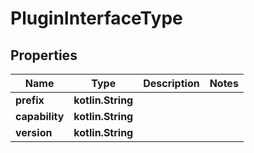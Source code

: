 
# PluginInterfaceType

## Properties
| Name | Type | Description | Notes |
| ------------ | ------------- | ------------- | ------------- |
| **prefix** | **kotlin.String** |  |  |
| **capability** | **kotlin.String** |  |  |
| **version** | **kotlin.String** |  |  |



